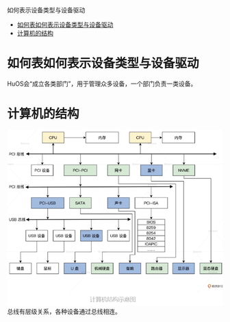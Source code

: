 <!-- toc -->
如何表示设备类型与设备驱动
- [如何表如何表示设备类型与设备驱动](#如何表如何表示设备类型与设备驱动)
- [计算机的结构](#计算机的结构)

<!-- tocstop -->

# 如何表如何表示设备类型与设备驱动
HuOS会“成立各类部门”，用于管理众多设备，一个部门负责一类设备。

# 计算机的结构
![1](./images/1.png)  
总线有层级关系，各种设备通过总线相连。